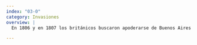 ```yaml
---
index: "03-0"
category: Invasiones
overview: |
  En 1806 y en 1807 los británicos buscaron apoderarse de Buenos Aires por la fuerza. Belgrano fue parte de la resistencia a esos intentos. Las victorias sobre los invasores tuvieron fuertes consecuencias.

---
```


